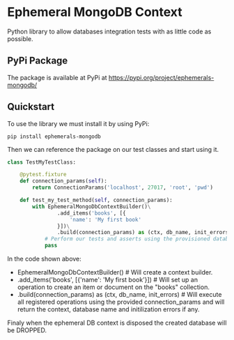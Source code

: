 # Ephemeral MongoDB Context

Python library to allow databases integration tests with as little code as possible.

## PyPi Package

The package is available at PyPi at https://pypi.org/project/ephemerals-mongodb/

## Quickstart

To use the library we must install it by using PyPi:

```shell
pip install ephemerals-mongodb
```

Then we can reference the package on our test classes and start using it.

```python
class TestMyTestClass:

    @pytest.fixture
    def connection_params(self):
        return ConnectionParams('localhost', 27017, 'root', 'pwd')

    def test_my_test_method(self, connection_params):
        with EphemeralMongoDbContextBuilder()\
                .add_items('books', [{
                    'name': 'My first book'
                }])\
                .build(connection_params) as (ctx, db_name, init_errors):
            # Perform our tests and asserts using the provisioned database
            pass
```

In the code shown above:

- EphemeralMongoDbContextBuilder() # Will create a context builder.
- .add_items('books', [{'name': 'My first book'}]) # Will set up an operation to create an item or document on the "books" collection.
- .build(connection_params) as (ctx, db_name, init_errors) # Will execute all registered operations using the provided connection_params and will return the context, database name and initilization errors if any.

Finaly when the ephemeral DB context is disposed the created database will be DROPPED.
